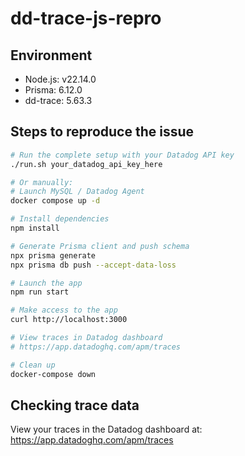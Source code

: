 # dd-trace-js-repro

## Environment

- Node.js: v22.14.0
- Prisma: 6.12.0
- dd-trace: 5.63.3

## Steps to reproduce the issue

```bash
# Run the complete setup with your Datadog API key
./run.sh your_datadog_api_key_here

# Or manually:
# Launch MySQL / Datadog Agent
docker compose up -d

# Install dependencies
npm install

# Generate Prisma client and push schema
npx prisma generate
npx prisma db push --accept-data-loss

# Launch the app
npm run start

# Make access to the app
curl http://localhost:3000

# View traces in Datadog dashboard
# https://app.datadoghq.com/apm/traces

# Clean up
docker-compose down
```

## Checking trace data

View your traces in the Datadog dashboard at:
https://app.datadoghq.com/apm/traces
